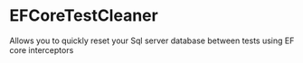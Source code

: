 # EFCoreTestCleaner
Allows you to quickly reset your Sql server database between tests using EF core interceptors
